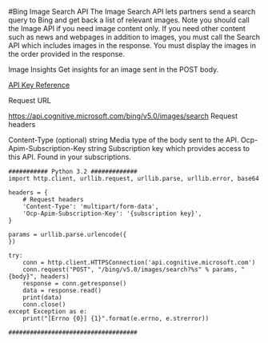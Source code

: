 #Bing Image Search API
The Image Search API lets partners send a search query to Bing and get back a list of relevant images. Note you should call the Image API if you need image content only. If you need other content such as news and webpages in addition to images, you must call the Search API which includes images in the response. You must display the images in the order provided in the response.

Image Insights
Get insights for an image sent in the POST body. 

[API Key Reference](https://dev.cognitive.microsoft.com/docs/services/56b43f0ccf5ff8098cef3808/operations/571fab09dbe2d933e891028f)

Request URL

https://api.cognitive.microsoft.com/bing/v5.0/images/search
Request headers

Content-Type (optional) string Media type of the body sent to the API.
Ocp-Apim-Subscription-Key string Subscription key which provides access to this API. Found in your subscriptions.

~~~~
########### Python 3.2 #############
import http.client, urllib.request, urllib.parse, urllib.error, base64

headers = {
    # Request headers
    'Content-Type': 'multipart/form-data',
    'Ocp-Apim-Subscription-Key': '{subscription key}',
}

params = urllib.parse.urlencode({
})

try:
    conn = http.client.HTTPSConnection('api.cognitive.microsoft.com')
    conn.request("POST", "/bing/v5.0/images/search?%s" % params, "{body}", headers)
    response = conn.getresponse()
    data = response.read()
    print(data)
    conn.close()
except Exception as e:
    print("[Errno {0}] {1}".format(e.errno, e.strerror))

####################################
~~~~